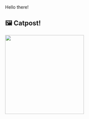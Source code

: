 Hello there!



## 🖼️ Catpost!

<sub>
    <img src="https://cdn2.thecatapi.com/images/I6nl7-VdC.jpg" height="256">
</sub>

